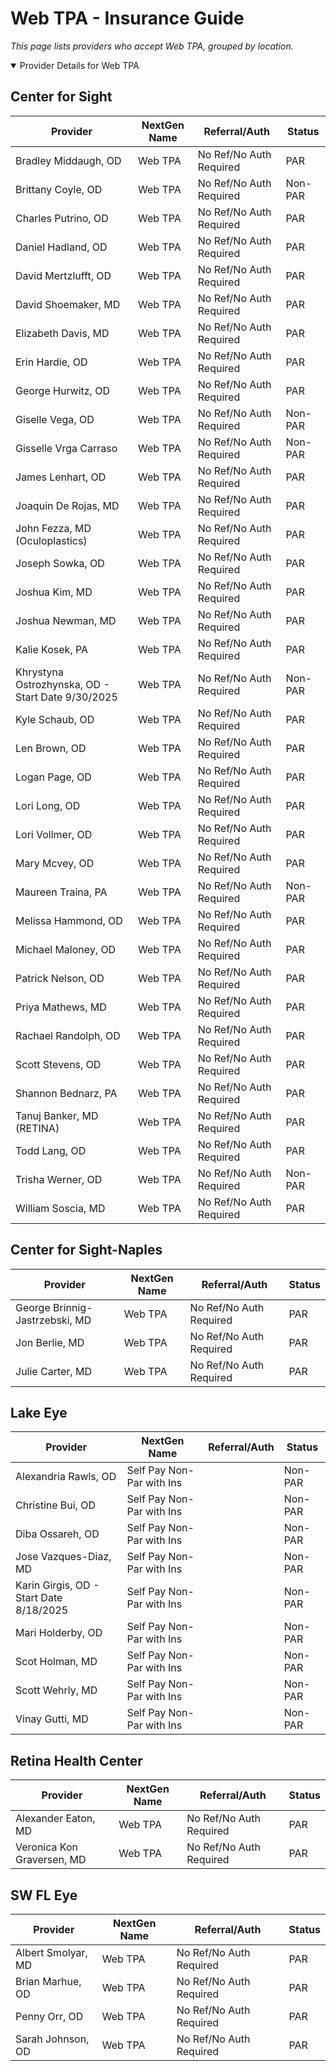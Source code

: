 # Web TPA - Insurance Guide

*This page lists providers who accept Web TPA, grouped by location.*

<details open><summary>Provider Details for Web TPA</summary>

## Center for Sight

| Provider | NextGen Name | Referral/Auth | Status |
|----------|-------------|--------------|--------|
| Bradley Middaugh, OD | Web TPA | No Ref/No Auth Required | PAR |
| Brittany Coyle, OD | Web TPA | No Ref/No Auth Required | Non-PAR |
| Charles Putrino, OD | Web TPA | No Ref/No Auth Required | PAR |
| Daniel Hadland, OD | Web TPA | No Ref/No Auth Required | PAR |
| David Mertzlufft, OD | Web TPA | No Ref/No Auth Required | PAR |
| David Shoemaker, MD | Web TPA | No Ref/No Auth Required | PAR |
| Elizabeth Davis, MD | Web TPA | No Ref/No Auth Required | PAR |
| Erin Hardie, OD | Web TPA | No Ref/No Auth Required | PAR |
| George Hurwitz, OD | Web TPA | No Ref/No Auth Required | PAR |
| Giselle Vega, OD | Web TPA | No Ref/No Auth Required | Non-PAR |
| Gisselle Vrga Carraso | Web TPA | No Ref/No Auth Required | Non-PAR |
| James Lenhart, OD | Web TPA | No Ref/No Auth Required | PAR |
| Joaquin De Rojas, MD | Web TPA | No Ref/No Auth Required | PAR |
| John Fezza, MD (Oculoplastics) | Web TPA | No Ref/No Auth Required | PAR |
| Joseph Sowka, OD | Web TPA | No Ref/No Auth Required | PAR |
| Joshua Kim, MD | Web TPA | No Ref/No Auth Required | PAR |
| Joshua Newman, MD | Web TPA | No Ref/No Auth Required | PAR |
| Kalie Kosek, PA | Web TPA | No Ref/No Auth Required | PAR |
| Khrystyna Ostrozhynska, OD - Start Date 9/30/2025 | Web TPA | No Ref/No Auth Required | Non-PAR |
| Kyle Schaub, OD | Web TPA | No Ref/No Auth Required | PAR |
| Len Brown, OD | Web TPA | No Ref/No Auth Required | PAR |
| Logan Page, OD | Web TPA | No Ref/No Auth Required | PAR |
| Lori Long, OD | Web TPA | No Ref/No Auth Required | PAR |
| Lori Vollmer, OD | Web TPA | No Ref/No Auth Required | PAR |
| Mary Mcvey, OD | Web TPA | No Ref/No Auth Required | PAR |
| Maureen Traina, PA | Web TPA | No Ref/No Auth Required | Non-PAR |
| Melissa Hammond, OD | Web TPA | No Ref/No Auth Required | PAR |
| Michael Maloney, OD | Web TPA | No Ref/No Auth Required | PAR |
| Patrick Nelson, OD | Web TPA | No Ref/No Auth Required | PAR |
| Priya Mathews, MD | Web TPA | No Ref/No Auth Required | PAR |
| Rachael Randolph, OD | Web TPA | No Ref/No Auth Required | PAR |
| Scott Stevens, OD | Web TPA | No Ref/No Auth Required | PAR |
| Shannon Bednarz, PA | Web TPA | No Ref/No Auth Required | PAR |
| Tanuj Banker, MD (RETINA) | Web TPA | No Ref/No Auth Required | PAR |
| Todd Lang, OD | Web TPA | No Ref/No Auth Required | PAR |
| Trisha Werner, OD | Web TPA | No Ref/No Auth Required | Non-PAR |
| William Soscia, MD | Web TPA | No Ref/No Auth Required | PAR |

## Center for Sight-Naples

| Provider | NextGen Name | Referral/Auth | Status |
|----------|-------------|--------------|--------|
| George Brinnig-Jastrzebski, MD | Web TPA | No Ref/No Auth Required | PAR |
| Jon Berlie, MD | Web TPA | No Ref/No Auth Required | PAR |
| Julie Carter, MD | Web TPA | No Ref/No Auth Required | PAR |

## Lake Eye 

| Provider | NextGen Name | Referral/Auth | Status |
|----------|-------------|--------------|--------|
| Alexandria Rawls, OD | Self Pay Non-Par with Ins |  | Non-PAR |
| Christine Bui, OD | Self Pay Non-Par with Ins |  | Non-PAR |
| Diba Ossareh, OD | Self Pay Non-Par with Ins |  | Non-PAR |
| Jose Vazques-Diaz, MD | Self Pay Non-Par with Ins |  | Non-PAR |
| Karin Girgis, OD - Start Date 8/18/2025 | Self Pay Non-Par with Ins |  | Non-PAR |
| Mari Holderby, OD | Self Pay Non-Par with Ins |  | Non-PAR |
| Scot Holman, MD | Self Pay Non-Par with Ins |  | Non-PAR |
| Scott Wehrly, MD | Self Pay Non-Par with Ins |  | Non-PAR |
| Vinay Gutti, MD | Self Pay Non-Par with Ins |  | Non-PAR |

## Retina Health Center

| Provider | NextGen Name | Referral/Auth | Status |
|----------|-------------|--------------|--------|
| Alexander Eaton, MD | Web TPA | No Ref/No Auth Required | PAR |
| Veronica Kon Graversen, MD | Web TPA | No Ref/No Auth Required | PAR |

## SW FL Eye

| Provider | NextGen Name | Referral/Auth | Status |
|----------|-------------|--------------|--------|
| Albert Smolyar, MD | Web TPA | No Ref/No Auth Required | PAR |
| Brian Marhue, OD | Web TPA | No Ref/No Auth Required | PAR |
| Penny Orr, OD | Web TPA | No Ref/No Auth Required | PAR |
| Sarah Johnson, OD | Web TPA | No Ref/No Auth Required | PAR |

</details>

